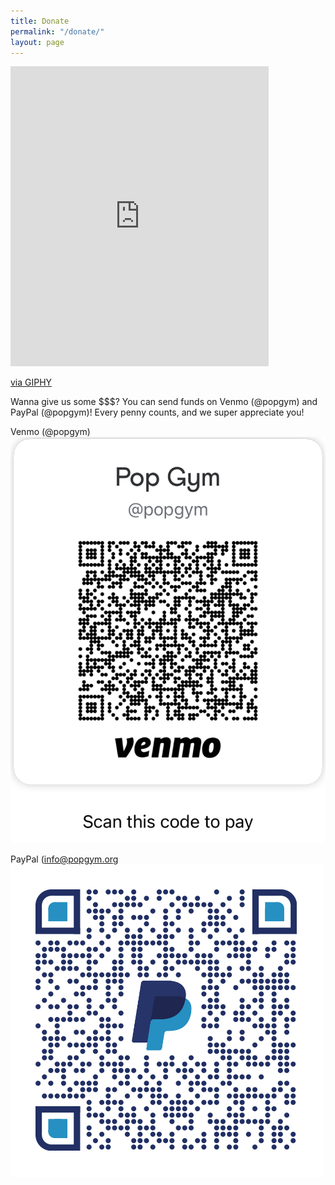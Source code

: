 ```yaml
---
title: Donate
permalink: "/donate/"
layout: page
---
```



<iframe src="https://giphy.com/embed/uyWTOgNGGWfks" width="413" height="480" frameBorder="0" class="giphy-embed" allowFullScreen></iframe><p><a href="https://giphy.com/gifs/rihanna-gif-uyWTOgNGGWfks">via GIPHY</a></p>

Wanna give us some $$$? You can send funds on Venmo (@popgym) and PayPal (@popgym)!  Every penny counts, and we super appreciate you!

Venmo (@popgym)
![Venmo QR Code](/assets/QRCodeVenmo.png)

PayPal (info@popgym.org
![CPaypal QR Code](/assets/qrcodepay.png)


